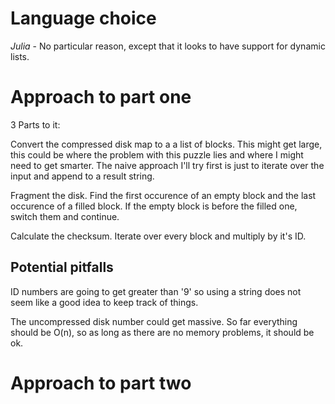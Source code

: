 # Language choice

*Julia* - No particular reason, except that it looks to have support for dynamic lists.

# Approach to part one

3 Parts to it: 

Convert the compressed disk map to a a list of blocks. This might get large, this could be where the problem with this puzzle lies and where I might need to get smarter. The naive approach I'll try first is just to iterate over the input and append to a result string.

Fragment the disk. Find the first occurence of an empty block and the last occurence of a filled block. If the empty block is before the filled one, switch them and continue.

Calculate the checksum. Iterate over every block and multiply by it's ID.


## Potential pitfalls

ID numbers are going to get greater than '9' so using a string does not seem like a good idea to keep track of things.

The uncompressed disk number could get massive. So far everything should be O(n), so as  long as there are no memory problems, it should be ok.

# Approach to part two

